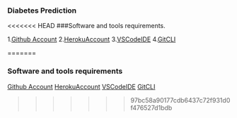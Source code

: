 ### Diabetes Prediction

<<<<<<< HEAD
###Software and tools requirements.

1.[Github Account](https://github.com)
2.[HerokuAccount](https://heroku.com)
3.[VSCodeIDE](https://code.visualstudio.com)
4.[GitCLI](https://git-scm.com/book/en/v2/Getting-Started-The-Command-Line)

=======
### Software and tools requirements

[Github Account](https://github.com/)
[HerokuAccount](https://heroku.io/)
[VSCodeIDE](https://code.visualstudio.com/)
[GitCLI](https://git-scm.com/book/en/v2/Getting-Started-The-Command-Line)
>>>>>>> 97bc58a90177cdb6437c72f931d0f476527d1bdb
